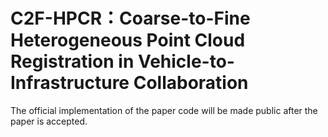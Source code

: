 # C2F-HPCR：Coarse-to-Fine Heterogeneous Point Cloud Registration in Vehicle-to-Infrastructure  Collaboration
The official implementation of the paper code will be made public after the paper is accepted.
